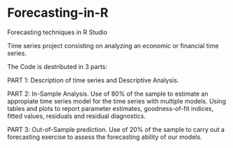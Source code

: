 # Forecasting-in-R
Forecasting techniques in R Studio

Time series project consisting on analyzing an economic or financial time series.

The Code is destributed in 3 parts:

PART 1: Description of time series and Descriptive Analysis.

PART 2: In-Sample Analysis. Use of 80% of the sample to estimate an appropiate time series model for the time series with multiple models. Using tables and plots to report parameter estimates, goodness-of-fit indices, fitted values, residuals and residual diagnostics.

PART 3: Out-of-Sample prediction. Use of 20% of the sample to carry out a forecasting exercise to assess the forecasting ability of our models.
